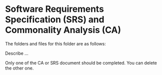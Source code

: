 # Software Requirements Specification (SRS) and Commonality Analysis (CA)

<The SRS is for a single product.  The CA is for a family of related 
products>

The folders and files for this folder are as follows:

Describe ...

Only one of the CA or SRS document should be completed.  You can delete the
other one.
